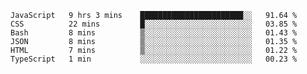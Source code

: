 <!--START_SECTION:waka-->

```text
JavaScript   9 hrs 3 mins    ███████████████████████░░   91.64 %
CSS          22 mins         █░░░░░░░░░░░░░░░░░░░░░░░░   03.85 %
Bash         8 mins          ▒░░░░░░░░░░░░░░░░░░░░░░░░   01.43 %
JSON         8 mins          ▒░░░░░░░░░░░░░░░░░░░░░░░░   01.35 %
HTML         7 mins          ▒░░░░░░░░░░░░░░░░░░░░░░░░   01.22 %
TypeScript   1 min           ░░░░░░░░░░░░░░░░░░░░░░░░░   00.23 %
```

<!--END_SECTION:waka-->


<!--
**Leorio21/Leorio21** is a ✨ _special_ ✨ repository because its `README.md` (this file) appears on your GitHub profile.

Here are some ideas to get you started:

- 🔭 I’m currently working on ...
- 🌱 I’m currently learning ...
- 👯 I’m looking to collaborate on ...
- 🤔 I’m looking for help with ...
- 💬 Ask me about ...
- 📫 How to reach me: ...
- 😄 Pronouns: ...
- ⚡ Fun fact: ...
-->
